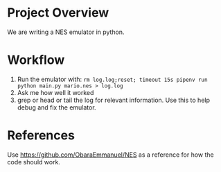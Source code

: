 # Project Overview
We are writing a NES emulator in python.


# Workflow
1. Run the emulator with: `rm log.log;reset; timeout 15s pipenv run python main.py mario.nes > log.log`
2. Ask me how well it worked
3. grep or head or tail the log for relevant information. Use this to help debug and fix the emulator.


# References
Use https://github.com/ObaraEmmanuel/NES as a reference for how the code should work. 

